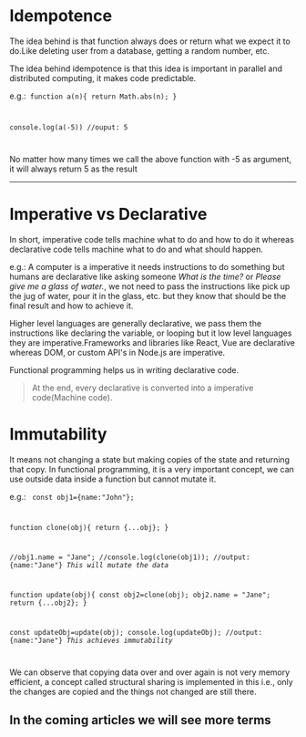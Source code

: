 # Idempotence

The idea behind is that function always does or return what we expect it to do.Like deleting user from a database, getting a random number, etc.

The idea behind idempotence is that this idea is important in parallel and distributed computing, it makes code predictable.

e.g.:<code>
function a(n){
return Math.abs(n);
}

console.log(a(-5)) //ouput: 5

</code>

No matter how many times we call the above function with -5 as argument, it will always return 5 as the result

---

# Imperative vs Declarative

In short, imperative code tells machine what to do and how to do it whereas declarative code tells machine what to do and what should happen.

e.g.: A computer is a imperative it needs instructions to do something but humans are declarative like asking someone _What is the time?_ or _Please give me a glass of water._, we not need to pass the instructions like pick up the jug of water, pour it in the glass, etc. but they know that should be the final result and how to achieve it.

Higher level languages are generally declarative, we pass them the instructions like declaring the variable, or looping but it low level languages they are imperative.Frameworks and libraries like React, Vue are declarative whereas DOM, or custom API's in Node.js are imperative.

Functional programming helps us in writing declarative code.

> At the end, every declarative is converted into a imperative code(Machine code).

# Immutability

It means not changing a state but making copies of the state and returning that copy. In functional programming, it is a very important concept, we can use outside data inside a function but cannot mutate it.

e.g.: <code>
const obj1={name:"John"};

function clone(obj){
return {...obj};
}

//obj1.name = "Jane";
//console.log(clone(obj1)); //output: {name:"Jane"} _This will mutate the data_

function update(obj){
const obj2=clone(obj);
obj2.name = "Jane";
return {...obj2};
}

const updateObj=update(obj);
console.log(updateObj); //output: {name:"Jane"} _This achieves immutability_

</code>

We can observe that copying data over and over again is not very memory efficient, a concept called structural sharing is implemented in this i.e., only the changes are copied and the things not changed are still there.

## In the coming articles we will see more terms
